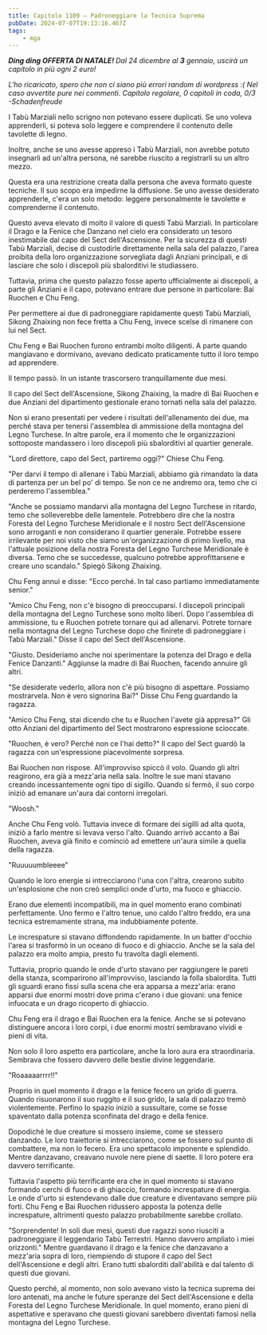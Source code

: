 ```yaml
---
title: Capitolo 1109 – Padroneggiare la Tecnica Suprema
pubDate: 2024-07-07T19:13:16.467Z
tags:
    - mga
---
```



<strong><em>*Ding ding* OFFERTA DI NATALE! </em></strong><em>Dal 24 dicembre al <strong>3</strong> gennaio, uscirà un capitolo in più ogni 2 euro!</em>


<em>L'ho ricaricato, spero che non ci siano più errori random di wordpress :( Nel caso avvertite pure nei commenti.
Capitolo regolare,
0 capitoli in coda, 0/3
-Schadenfreude</em>


I Tabù Marziali nello scrigno non potevano essere duplicati. Se uno voleva apprenderli, si poteva solo leggere e comprendere il contenuto delle tavolette di legno.


Inoltre, anche se uno avesse appreso i Tabù Marziali, non avrebbe potuto insegnarli ad un'altra persona, né sarebbe riuscito a registrarli su un altro mezzo.


Questa era una restrizione creata dalla persona che aveva formato queste tecniche. Il suo scopo era impedirne la diffusione. Se uno avesse desiderato apprenderle, c'era un solo metodo: leggere personalmente le tavolette e comprenderne il contenuto.


Questo aveva elevato di molto il valore di questi Tabù Marziali. In particolare il Drago e la Fenice che Danzano nel cielo era considerato un tesoro inestimabile dal capo del Sect dell'Ascensione. Per la sicurezza di questi Tabù Marziali, decise di custodirle direttamente nella sala del palazzo, l'area proibita della loro organizzazione sorvegliata dagli Anziani principali, e di lasciare che solo i discepoli più sbalorditivi le studiassero.


Tuttavia, prima che questo palazzo fosse aperto ufficialmente ai discepoli, a parte gli Anziani e il capo, potevano entrare due persone in particolare: Bai Ruochen e Chu Feng.


Per permettere ai due di padroneggiare rapidamente questi Tabù Marziali, Sikong Zhaixing non fece fretta a Chu Feng, invece scelse di rimanere con lui nel Sect.


Chu Feng e Bai Ruochen furono entrambi molto diligenti. A parte quando mangiavano e dormivano, avevano dedicato praticamente tutto il loro tempo ad apprendere.


Il tempo passò. In un istante trascorsero tranquillamente due mesi.


Il capo del Sect dell'Ascensione, Sikong Zhaixing, la madre di Bai Ruochen e due Anziani del dipartimento gestionale erano tornati nella sala del palazzo.


Non si erano presentati per vedere i risultati dell'allenamento dei due, ma perché stava per tenersi l'assemblea di ammissione della montagna del Legno Turchese. In altre parole, era il momento che le organizzazioni sottoposte mandassero i loro discepoli più sbalorditivi al quartier generale.


"Lord direttore, capo del Sect, partiremo oggi?" Chiese Chu Feng.


"Per darvi il tempo di allenare i Tabù Marziali, abbiamo già rimandato la data di partenza per un bel po' di tempo. Se non ce ne andremo ora, temo che ci perderemo l'assemblea."


"Anche se possiamo mandarvi alla montagna del Legno Turchese in ritardo, temo che solleverebbe delle lamentele. Potrebbero dire che la nostra Foresta del Legno Turchese Meridionale e il nostro Sect dell'Ascensione sono arroganti e non considerano il quartier generale. Potrebbe essere irrilevante per noi visto che siamo un'organizzazione di primo livello, ma l'attuale posizione della nostra Foresta del Legno Turchese Meridionale è diversa. Temo che se succedesse, qualcuno potrebbe approfittarsene e creare uno scandalo." Spiegò Sikong Zhaixing.


Chu Feng annuì e disse: "Ecco perché. In tal caso partiamo immediatamente senior."


"Amico Chu Feng, non c'è bisogno di preoccuparsi. I discepoli principali della montagna del Legno Turchese sono molto liberi. Dopo l'assemblea di ammissione, tu e Ruochen potrete tornare qui ad allenarvi. Potrete tornare nella montagna del Legno Turchese dopo che finirete di padroneggiare i Tabù Marziali." Disse il capo del Sect dell'Ascensione.


"Giusto. Desideriamo anche noi sperimentare la potenza del Drago e della Fenice Danzanti." Aggiunse la madre di Bai Ruochen, facendo annuire gli altri.


"Se desiderate vederlo, allora non c'è più bisogno di aspettare. Possiamo mostrarvela. Non è vero signorina Bai?" Disse Chu Feng guardando la ragazza.


"Amico Chu Feng, stai dicendo che tu e Ruochen l'avete già appresa?" Gli otto Anziani del dipartimento del Sect mostrarono espressione scioccate.


"Ruochen, è vero? Perché non ce l'hai detto?" Il capo del Sect guardò la ragazza con un'espressione piacevolmente sorpresa.


Bai Ruochen non rispose. All'improvviso spiccò il volo. Quando gli altri reagirono, era già a mezz'aria nella sala. Inoltre le sue mani stavano creando incessantemente ogni tipo di sigillo. Quando si fermò, il suo corpo iniziò ad emanare un'aura dai contorni irregolari.


"Woosh."


Anche Chu Feng volò. Tuttavia invece di formare dei sigilli ad alta quota, iniziò a farlo mentre si levava verso l'alto. Quando arrivò accanto a Bai Ruochen, aveva già finito e cominciò ad emettere un'aura simile a quella della ragazza.


"Ruuuuumbleeee"


Quando le loro energie si intrecciarono l'una con l'altra, crearono subito un'esplosione che non creò semplici onde d'urto, ma fuoco e ghiaccio.


Erano due elementi incompatibili, ma in quel momento erano combinati perfettamente. Uno fermo e l'altro tenue, uno caldo l'altro freddo, era una tecnica estremamente strana, ma indubbiamente potente.


Le increspature si stavano diffondendo rapidamente. In un batter d'occhio l'area si trasformò in un oceano di fuoco e di ghiaccio. Anche se la sala del palazzo era molto ampia, presto fu travolta dagli elementi.


Tuttavia, proprio quando le onde d'urto stavano per raggiungere le pareti della stanza, scomparirono all'improvviso, lasciando la folla sbalordita. Tutti gli sguardi erano fissi sulla scena che era apparsa a mezz'aria: erano apparsi due enormi mostri dove prima c'erano i due giovani: una fenice infuocata e un drago ricoperto di ghiaccio.


Chu Feng era il drago e Bai Ruochen era la fenice. Anche se si potevano distinguere ancora i loro corpi, i due enormi mostri sembravano vividi e pieni di vita.


Non solo il loro aspetto era particolare, anche la loro aura era straordinaria. Sembrava che fossero davvero delle bestie divine leggendarie.


"Roaaaaarrrr!!"


Proprio in quel momento il drago e la fenice fecero un grido di guerra. Quando risuonarono il suo ruggito e il suo grido, la sala di palazzo tremò violentemente. Perfino lo spazio iniziò a sussultare, come se fosse spaventato dalla potenza sconfinata del drago e della fenice.


Dopodiché le due creature si mossero insieme, come se stessero danzando. Le loro traiettorie si intrecciarono, come se fossero sul punto di combattere, ma non lo fecero. Era uno spettacolo imponente e splendido. Mentre danzavano, creavano nuvole nere piene di saette. Il loro potere era davvero terrificante.


Tuttavia l'aspetto più terrificante era che in quel momento si stavano formando cerchi di fuoco e di ghiaccio, formando increspature di energia. Le onde d'urto si estendevano dalle due creature e diventavano sempre più forti. Chu Feng e Bai Ruochen ridussero apposta la potenza delle increspature, altrimenti questo palazzo probabilmente sarebbe crollato.


"Sorprendente! In soli due mesi, questi due ragazzi sono riusciti a padroneggiare il leggendario Tabù Terrestri. Hanno davvero ampliato i miei orizzonti." Mentre guardavano il drago e la fenice che danzavano a mezz'aria sopra di loro, riempiendo di stupore il capo del Sect dell'Ascensione e degli altri. Erano tutti sbalorditi dall'abilità e dal talento di questi due giovani.


Questo perché, al momento, non solo avevano visto la tecnica suprema dei loro antenati, ma anche le future speranze del Sect dell'Ascensione e della Foresta del Legno Turchese Meridionale. In quel momento, erano pieni di aspettative e speravano che questi giovani sarebbero diventati famosi nella montagna del Legno Turchese.
                                


                                



